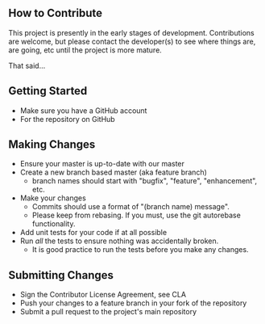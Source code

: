 How to Contribute
-----------------

This project is presently in the early stages of development.
Contributions are welcome, but please contact the developer(s)
to see where things are, are going, etc until the project is
more mature.

That said...

Getting Started
---------------
- Make sure you have a GitHub account
- For the repository on GitHub

Making Changes
--------------
- Ensure your master is up-to-date with our master
- Create a new branch based master (aka feature branch)
	- branch names should start with "bugfix", "feature", "enhancement", etc.
- Make your changes
	- Commits should use a format of "(branch name) message".
	- Please keep from rebasing. If you must, use the git autorebase functionality.
- Add unit tests for your code if at all possible
- Run _all_ the tests to ensure nothing was accidentally broken.
	- It is good practice to run the tests before you make any changes.

Submitting Changes
------------------
- Sign the Contributor License Agreement, see CLA
- Push your changes to a feature branch in your fork of the repository
- Submit a pull request to the project's main repository

